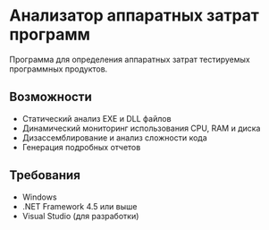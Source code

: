 # Анализатор аппаратных затрат программ

Программа для определения аппаратных затрат тестируемых программных продуктов.

## Возможности
- Статический анализ EXE и DLL файлов
- Динамический мониторинг использования CPU, RAM и диска
- Дизассемблирование и анализ сложности кода
- Генерация подробных отчетов

## Требования
- Windows
- .NET Framework 4.5 или выше
- Visual Studio (для разработки)
